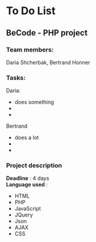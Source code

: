# To Do List

## BeCode - PHP project


 ### Team members:
  Daria Shcherbak,
  Bertrand Honner
 
 ### Tasks:
  Daria:
  - does something
  -
  -
  Bertrand 
  - does a lot
  -
  -
### Project description

**Deadline** : 4 days  
**Language used** :  
- HTML
- PHP
- JavaScript
- JQuery
- Json
- AJAX
- CSS






